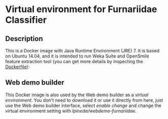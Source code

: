 # Virtual environment for Furnariidae Classifier #

## Description ##
This is a Docker image with Java Runtime Environment (JRE) 7. It is based on Ubuntu 14.04, and it is intended to run Weka Suite and OpenSmile feature extraction tool (you can get more details by inspecting the [Dockerfile]()):

## Web demo builder ##
This Docker image is also used by the Web demo builder as a *virtual environment*. You don't need to download it or use it directly from here, just use the Web demo builder interface, select *enable change* and change the virtual environment setting with *lpineda/webdemo-furnariidae*.
